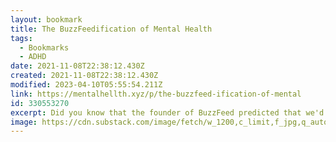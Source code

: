```yaml
---
layout: bookmark
title: The BuzzFeedification of Mental Health
tags:
  - Bookmarks
  - ADHD
date: 2021-11-08T22:38:12.430Z
created: 2021-11-08T22:38:12.430Z
modified: 2023-04-10T05:55:54.211Z
link: https://mentalhellth.xyz/p/the-buzzfeed-ification-of-mental
id: 330553270
excerpt: Did you know that the founder of BuzzFeed predicted that we'd all be yelling at each other about ADHD 25 years ago (kinda)?
image: https://cdn.substack.com/image/fetch/w_1200,c_limit,f_jpg,q_auto:good,fl_progressive:steep/https%3A%2F%2Fbucketeer-e05bbc84-baa3-437e-9518-adb32be77984.s3.amazonaws.com%2Fpublic%2Fimages%2F2963f299-4993-4718-a952-0b9ce05aa733_706x734.png
---
```

